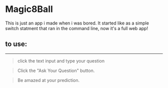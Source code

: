 # Magic8Ball

This is just an app i made when i was bored. It started like as a simple switch statment that ran in the command line, now it's a full web app!

## to use:
___
> click the text input and type your question

> Click the "Ask Your Question" button.

> Be amazed at your prediction.
